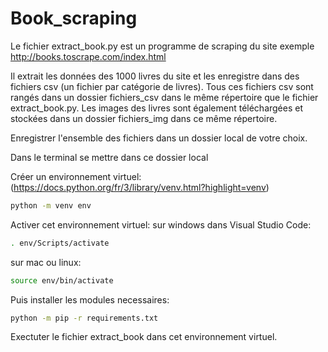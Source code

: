 # Book_scraping
Le fichier extract_book.py est un programme de scraping du site exemple http://books.toscrape.com/index.html

Il extrait les données des 1000 livres du site et les enregistre dans des fichiers csv (un fichier par catégorie de livres).
Tous ces fichiers csv sont rangés dans un dossier fichiers_csv dans le même répertoire que le fichier extract_book.py.
Les images des livres sont également téléchargées et stockées dans un dossier fichiers_img dans ce même répertoire.

Enregistrer l'ensemble des fichiers dans un dossier local de votre choix.

Dans le terminal se mettre dans ce dossier local

Créer un environnement virtuel: (https://docs.python.org/fr/3/library/venv.html?highlight=venv)

```bash
python -m venv env
```

Activer cet environnement virtuel:
sur windows dans Visual Studio Code: 
```bash 
. env/Scripts/activate 
```
sur mac ou linux: 
```bash 
source env/bin/activate 
```

Puis installer les modules necessaires:
```bash 
python -m pip -r requirements.txt
```

Exectuter le fichier extract_book dans cet environnement virtuel.
